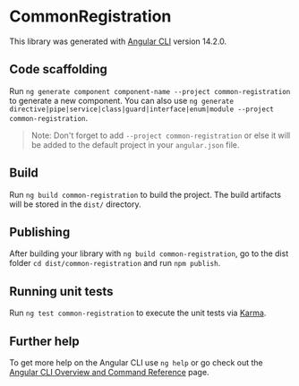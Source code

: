 # CommonRegistration

This library was generated with [Angular CLI](https://github.com/angular/angular-cli) version 14.2.0.

## Code scaffolding

Run `ng generate component component-name --project common-registration` to generate a new component. You can also use `ng generate directive|pipe|service|class|guard|interface|enum|module --project common-registration`.
> Note: Don't forget to add `--project common-registration` or else it will be added to the default project in your `angular.json` file. 

## Build

Run `ng build common-registration` to build the project. The build artifacts will be stored in the `dist/` directory.

## Publishing

After building your library with `ng build common-registration`, go to the dist folder `cd dist/common-registration` and run `npm publish`.

## Running unit tests

Run `ng test common-registration` to execute the unit tests via [Karma](https://karma-runner.github.io).

## Further help

To get more help on the Angular CLI use `ng help` or go check out the [Angular CLI Overview and Command Reference](https://angular.io/cli) page.

